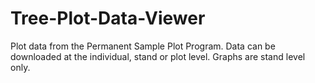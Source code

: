 # Tree-Plot-Data-Viewer
Plot data from the Permanent Sample Plot Program. Data can be downloaded at the individual, stand or plot level. Graphs are stand level only.

